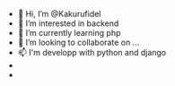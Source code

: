 - 👋 Hi, I’m @Kakurufidel
- 👀 I’m interested in backend
- 🌱 I’m currently learning php
- 💞️ I’m looking to collaborate on ...
- 📫 I'm developp with python and django
- 
- 

<!---
Kakurufidel/Kakurufidel is a ✨ special ✨ repository because its `README.md` (this file) appears on your GitHub profile.
You can click the Preview link to take a look at your changes.
--->
